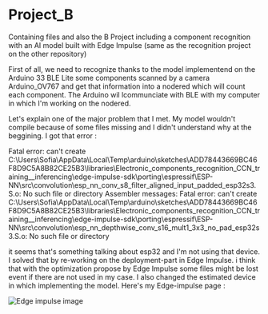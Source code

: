 # Project_B
Containing files and also the B Project including a component recognition with an AI model built with Edge Impulse (same as the recognition project on the other repository)


First of all, we need to recognize thanks to the model implementend on the Arduino 33 BLE Lite some components scanned by a camera Arduino_OV767 and get that information into a nodered which will count each component. The Arduino wil lcommunciate with BLE with my computer in which I'm working on the nodered. 



Let's explain one of the major problem that I met. My model wouldn't compile because of some files missing and I didn't understand why at the beggining. I got that error : 

Fatal error: can't create C:\Users\Sofia\AppData\Local\Temp\arduino\sketches\ADD78443669BC46F8D9C5A8B82CE25B3\libraries\Electronic_components_recognition_CCN_training__inferencing\edge-impulse-sdk\porting\espressif\ESP-NN\src\convolution\esp_nn_conv_s8_filter_aligned_input_padded_esp32s3.S.o: No such file or directory
Assembler messages:
Fatal error: can't create C:\Users\Sofia\AppData\Local\Temp\arduino\sketches\ADD78443669BC46F8D9C5A8B82CE25B3\libraries\Electronic_components_recognition_CCN_training__inferencing\edge-impulse-sdk\porting\espressif\ESP-NN\src\convolution\esp_nn_depthwise_conv_s16_mult1_3x3_no_pad_esp32s3.S.o: No such file or directory

it seems that's something talking about esp32 and I'm not using that device. I solved that by re-working on the deployment-part in Edge Impulse. i think that with the optimization propose by Edge Impulse some files might be lost event if there are not used in my case. I also changed the estimated device in which implementing the model. Here's my Edge-impulse page : 



![Edge impulse image](https://github.com/SofianeBNA/Project_B/assets/148438130/7c1a5e56-7197-4ca8-955a-1c46a4bb117d)
